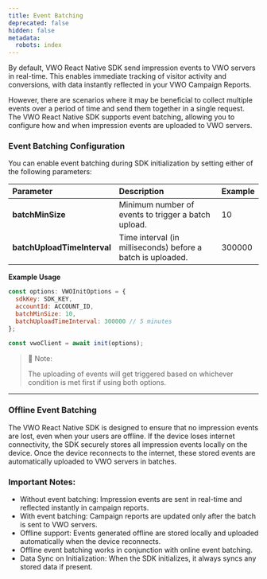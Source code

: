 ```yaml
---
title: Event Batching
deprecated: false
hidden: false
metadata:
  robots: index
---
```

By default, VWO React Native SDK send impression events to VWO servers in real-time. This enables immediate tracking of visitor activity and conversions, with data instantly reflected in your VWO Campaign Reports.

However, there are scenarios where it may be beneficial to collect multiple events over a period of time and send them together in a single request. The VWO React Native SDK supports event batching, allowing you to configure how and when impression events are uploaded to VWO servers.

### Event Batching Configuration

You can enable event batching during SDK initialization by setting either of the following parameters:

| Parameter                   | Description                                                 | Example |
| :-------------------------- | :---------------------------------------------------------- | :------ |
| **batchMinSize**            | Minimum number of events to trigger a batch upload.         | 10      |
| **batchUploadTimeInterval** | Time interval (in milliseconds) before a batch is uploaded. | 300000  |

**Example Usage**

```javascript
const options: VWOInitOptions = {
  sdkKey: SDK_KEY,
  accountId: ACCOUNT_ID,
  batchMinSize: 10,
  batchUploadTimeInterval: 300000 // 5 minutes
};

const vwoClient = await init(options);
```

> 📝 Note:
>
> The uploading of events will get triggered based on whichever condition is met first if using both options.

***

### Offline Event Batching

The VWO React Native SDK is designed to ensure that no impression events are lost, even when your users are offline. If the device loses internet connectivity, the SDK securely stores all impression events locally on the device. Once the device reconnects to the internet, these stored events are automatically uploaded to VWO servers in batches.

### Important Notes:

* Without event batching: Impression events are sent in real-time and reflected instantly in campaign reports.
* With event batching: Campaign reports are updated only after the batch is sent to VWO servers.
* Offline support: Events generated offline are stored locally and uploaded automatically when the device reconnects.
* Offline event batching works in conjunction with online event batching.
* Data Sync on Initialization: When the SDK initializes, it always syncs any stored data if present.